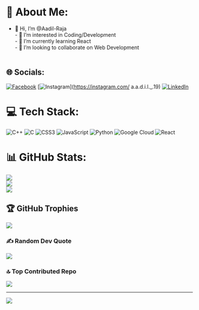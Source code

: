 # 💫 About Me:
- 👋 Hi, I’m @Aadil-Raja<br>- 👀 I’m interested in Coding/Development<br>- 🌱 I’m currently learning React  <br>- 💞️ I’m looking to collaborate on Web Development<br><br>


## 🌐 Socials:
[![Facebook](https://img.shields.io/badge/Facebook-%231877F2.svg?logo=Facebook&logoColor=white)](https://facebook.com/aadil.raja.186) [![Instagram](https://img.shields.io/badge/Instagram-%23E4405F.svg?logo=Instagram&logoColor=white)](https://instagram.com/ a.a.d.i.l._.19) [![LinkedIn](https://img.shields.io/badge/LinkedIn-%230077B5.svg?logo=linkedin&logoColor=white)](https://linkedin.com/in/aadil-raja-a3a5a6240) 

# 💻 Tech Stack:
![C++](https://img.shields.io/badge/c++-%2300599C.svg?style=for-the-badge&logo=c%2B%2B&logoColor=white) ![C](https://img.shields.io/badge/c-%2300599C.svg?style=for-the-badge&logo=c&logoColor=white) ![CSS3](https://img.shields.io/badge/css3-%231572B6.svg?style=for-the-badge&logo=css3&logoColor=white) ![JavaScript](https://img.shields.io/badge/javascript-%23323330.svg?style=for-the-badge&logo=javascript&logoColor=%23F7DF1E) ![Python](https://img.shields.io/badge/python-3670A0?style=for-the-badge&logo=python&logoColor=ffdd54) ![Google Cloud](https://img.shields.io/badge/Google%20Cloud-%234285F4.svg?style=for-the-badge&logo=google-cloud&logoColor=white) ![React](https://img.shields.io/badge/react-%2320232a.svg?style=for-the-badge&logo=react&logoColor=%2361DAFB)
# 📊 GitHub Stats:
![](https://github-readme-stats.vercel.app/api?username=Aadil-Raja&theme=dark&hide_border=false&include_all_commits=true&count_private=true)<br/>
![](https://github-readme-streak-stats.herokuapp.com/?user=Aadil-Raja&theme=dark&hide_border=false)<br/>
![](https://github-readme-stats.vercel.app/api/top-langs/?username=Aadil-Raja&theme=dark&hide_border=false&include_all_commits=false&count_private=false&layout=compact)

## 🏆 GitHub Trophies
![](https://github-profile-trophy.vercel.app/?username=Aadil-Raja&theme=radical&no-frame=false&no-bg=true&margin-w=4)

### ✍️ Random Dev Quote
![](https://quotes-github-readme.vercel.app/api?type=horizontal&theme=radical)

### 🔝 Top Contributed Repo
![](https://github-contributor-stats.vercel.app/api?username=Aadil-Raja&limit=5&theme=dark&combine_all_yearly_contributions=true)

---
[![](https://visitcount.itsvg.in/api?id=Aadil-Raja&icon=0&color=0)](https://visitcount.itsvg.in)

<!-- Proudly created with GPRM ( https://gprm.itsvg.in ) -->
